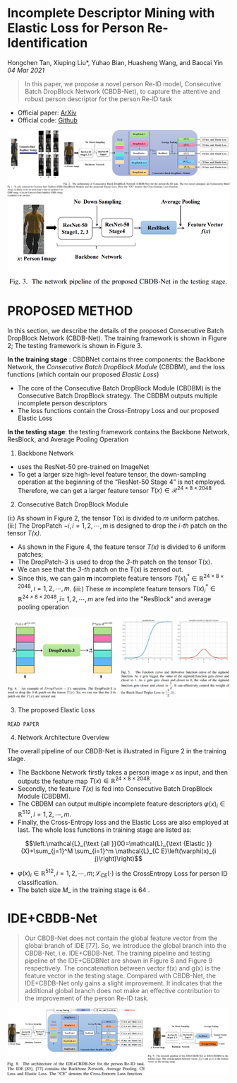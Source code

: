# Incomplete Descriptor Mining with Elastic Loss for Person Re-Identification
Hongchen Tan, Xiuping Liu*, Yuhao Bian, Huasheng Wang, and Baocai Yin _04 Mar 2021_

> In this paper, we propose a novel person Re-ID model, Consecutive Batch DropBlock Network (CBDB-Net), to capture the attentive and robust person descriptor for the person Re-ID task

* Official paper: [ArXiv](https://arxiv.org/pdf/2008.04010.pdf)
* Official code: [Github]()

![fig1-2](../../asset/images/P_ReId/CBDB/f2.png)
![fig3](../../asset/images/P_ReId/CBDB/f3.png)

# PROPOSED METHOD
In this section, we describe the details of the proposed Consecutive Batch DropBlock Network (CBDB-Net). The training framework is shown in Figure 2; The testing framework is shown in Figure 3.

**In the training stage** : CBDBNet contains three components: the Backbone Network, the _Consecutive Batch DropBlock Module_ (CBDBM), and the loss functions (which contain our proposed _Elastic Loss_)

- The core of the Consecutive Batch DropBlock Module (CBDBM) is the Consecutive Batch DropBlock strategy. The CBDBM outputs multiple incomplete person descriptors
-  The loss functions contain the Cross-Entropy Loss and our proposed Elastic Loss

**In the testing stage**:  the testing framework contains the Backbone Network, ResBlock, and Average Pooling Operation

1. Backbone Network

-  uses the ResNet-50 pre-trained on ImageNet
-  To get a larger size high-level feature tensor, the down-sampling operation at the beginning of the “ResNet-50 Stage 4” is not employed. Therefore, we can get
a larger feature tensor $T(x) \in \mathcal{R}^{24 \times 8 \times 2048}$

2.  Consecutive Batch DropBlock Module

(i:) As shown in Figure 2, the tensor T(x) is divided to _m_ uniform patches. 
(ii:) The DropPatch $-i, i=1,2, \cdots, m$ is designed to drop the _i-th_ patch on the tensor _T(x)_. 
- As shown in the Figure 4, the feature tensor _T(x)_ is divided to 6 uniform patches; 
- The DropPatch-3 is used to drop the _3-th_ patch on the tensor T(x). 
- We can see that the _3-th_ patch on the T(x) is zeroed out. 
- Since this, we can gain **m** incomplete feature tensors $T(x)_i^* \in \mathbb{R}^{24 \times 8 \times 2048}, i=1,2, \cdots, m$. 
(iii:) These _m_ incomplete feature tensors $T(x)_i^* \in \mathbb{R}^{24 \times 8 \times 2048}, i=$ $1,2, \cdots, m$ are fed into the "ResBlock" and average pooling operation


![fig4-5](../../asset/images/P_ReId/CBDB/f4-5.png)

3.  The proposed Elastic Loss

`READ PAPER`



4. Network Architecture Overview

The overall pipeline of our CBDB-Net is illustrated in Figure 2 in the training stage.

- The Backbone Network firstly takes a person image _x_ as input, and then outputs the feature map $T(x) \in \mathbb{R}^{24 \times 8 \times 2048}$. 
- Secondly, the feature _T(x)_ is fed into Consecutive Batch DropBlock Module (CBDBM). 
- The CBDBM can output multiple incomplete feature descriptors $\varphi(x)_i \in \mathbb{R}^{512}, i=1,2, \cdots, m$. 
- Finally, the Cross-Entropy loss and the Elastic Loss are also employed at last. The whole loss functions in training stage are listed as:

$$\left.\mathcal{L}_{\text {all }}(X)=\mathcal{L}_{\text {Elastic }}(X)+\sum_{j=1}^M \sum_{i=1}^m \mathcal{L}_{C E}\left(\varphi(x)_{i j}\right)\right)$$

  - $\varphi(x)_i \in \mathbb{R}^{512}, i=1,2, \cdots, m ; \mathcal{L}_{C E}(\cdot)$ is the CrossEntropy Loss for person ID classification. 
  - The batch size _M__ in the training stage is 64 .


# IDE+CBDB-Net

> Our CBDB-Net does not contain the global feature vector from the global branch of IDE [77]. So, we introduce the global branch into the CBDB-Net, i.e. IDE+CBDB-Net.
> The training pipeline and testing pipeline of the IDE+CBDBNet are shown in Figure 8 and Figure 9 respectively. The concatenation between vector f(x) and g(x) is the feature vector in the testing stage. 
> Compared with CBDB-Net, the IDE+CBDB-Net only gains a slight improvement. It indicates that the additional global branch does not make an effective contribution to the improvement of the person Re-ID task. 

![fig8](../../asset/images/P_ReId/CBDB/f8.png)
